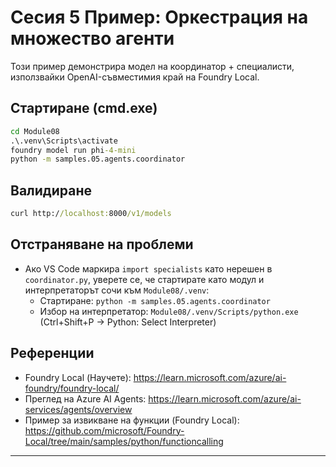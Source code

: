 <!--
CO_OP_TRANSLATOR_METADATA:
{
  "original_hash": "4f786f5ea706270620f8e5dfb088e0c0",
  "translation_date": "2025-09-23T01:18:40+00:00",
  "source_file": "Module08/samples/05/README.md",
  "language_code": "bg"
}
-->
# Сесия 5 Пример: Оркестрация на множество агенти

Този пример демонстрира модел на координатор + специалисти, използвайки OpenAI-съвместимия край на Foundry Local.

## Стартиране (cmd.exe)
```cmd
cd Module08
.\.venv\Scripts\activate
foundry model run phi-4-mini
python -m samples.05.agents.coordinator
```

## Валидиране
```cmd
curl http://localhost:8000/v1/models
```

## Отстраняване на проблеми
- Ако VS Code маркира `import specialists` като нерешен в `coordinator.py`, уверете се, че стартирате като модул и интерпретаторът сочи към `Module08/.venv`:
	- Стартиране: `python -m samples.05.agents.coordinator`
	- Избор на интерпретатор: `Module08/.venv/Scripts/python.exe` (Ctrl+Shift+P → Python: Select Interpreter)

## Референции
- Foundry Local (Научете): https://learn.microsoft.com/azure/ai-foundry/foundry-local/
- Преглед на Azure AI Agents: https://learn.microsoft.com/azure/ai-services/agents/overview
- Пример за извикване на функции (Foundry Local): https://github.com/microsoft/Foundry-Local/tree/main/samples/python/functioncalling

---

